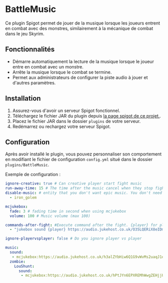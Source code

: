 # BattleMusic

Ce plugin Spigot permet de jouer de la musique lorsque les joueurs entrent en combat avec des monstres, similairement à la mécanique de combat dans le jeu Skyrim.

## Fonctionnalités

- Démarre automatiquement la lecture de la musique lorsque le joueur entre en combat avec un monstre.
- Arrête la musique lorsque le combat se termine.
- Permet aux administrateurs de configurer la piste audio à jouer et d'autres paramètres.

## Installation

1. Assurez-vous d'avoir un serveur Spigot fonctionnel.
2. Téléchargez le fichier JAR du plugin depuis [la page spigot de ce projet.](https://www.spigotmc.org/resources/battlemusic-1-12-1-18.73435/).
3. Placez le fichier JAR dans le dossier `plugins` de votre serveur.
4. Redémarrez ou rechargez votre serveur Spigot.

## Configuration

Après avoir installé le plugin, vous pouvez personnaliser son comportement en modifiant le fichier de configuration `config.yml` situé dans le dossier `plugins/BattleMusic`.

Exemple de configuration :

```yaml
ignore-creative: true # Can creative player start fight music
run-away-time: 15 # The time after the music cancel when they stop fighting
disable-music: # entity that you don't want epic music. You don't need epic music for chicken !
  - iron_golem

mcjukebox:
  fade: 3 # fading time in second when using mcjukebox
  volume: 100 # Music volume (max 100)

commands-after-fight: #Execute command after the fight. {player} for player name
  - "jukebox sound {player} https://audio.jukehost.co.uk/O35LQERiX8eIDm1UsZ3h8LcTtgjGrftA"

ignore-playervsplayer: false # Do you ignore player vs player

music:
  sound:
   - mcjukebox:https://audio.jukehost.co.uk/h3alZYbHiw6Q1G9vWvMs2uaqJ1oLJn1R
  zombie:
    LouShunt:
      sound:
       - mcjukebox:https://audio.jukehost.co.uk/hPtJYn6EPXREMhWwgZEHjjUF3apyEfXs
